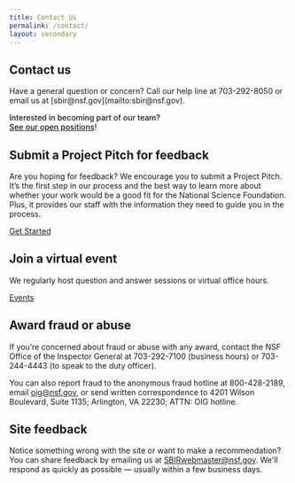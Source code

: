 ```yaml
---
title: Contact Us
permalink: /contact/
layout: secondary
---
```

<section class="usa-section">
<div class="usa-content utility-content usa-grid">
<div class="usa-width-one-whole">

<h1>Contact us</h1>

<p class="text-medium" markdown="1">
Have a general question or concern? Call our help line at 703-292-8050 or email us at [sbir@nsf.gov](mailto:sbir@nsf.gov).
</p>
  <p class="text-medium" style="font-weight:500;">Interested in becoming part of our team?<br> <a href="https://beta.nsf.gov/careers/openings?f%5B0%5D=directorate%3ADirectorate%20for%20Technology%2C%20Innovation%20and%20Partnerships%20%28TIP%29&f%5B1%5D=directorate%3ADirectorate%20for%20Technology%2C%20Innovation%20and%20Partnerships%20%28TIP%29&f%5B2%5D=directorate%3ADirectorate%20for%20Technology%2C%20Innovation%20and%20Partnerships%20%28TIP%29&f%5B3%5D=directorate%3ADirectorate%20for%20Technology%2C%20Innovation%20and%20Partnerships%20%28TIP%29&f%5B4%5D=directorate%3ADirectorate%20for%20Technology%2C%20Innovation%20and%20Partnerships%20%28TIP%29&f%5B5%5D=directorate%3ADirectorate%20for%20Technology%2C%20Innovation%20and%20Partnerships%20%28TIP%29&f%5B6%5D=directorate%3ADirectorate%20for%20Technology%2C%20Innovation%20and%20Partnerships%20%28TIP%29&f%5B7%5D=directorate%3ADirectorate%20for%20Technology%2C%20Innovation%20and%20Partnerships%20%28TIP%29">See our open positions</a>! </p>

</div>
</div>
</section>

<section class="usa-section background-light-blue">
<div class="usa-content usa-grid">
<div class="usa-content usa-width-one-whole" markdown="1">

## Submit a Project Pitch for feedback 

Are you hoping for feedback? We encourage you to submit a Project Pitch. It’s the first step in our process and the best way to learn more about whether your work would be a good fit for the National Science Foundation. Plus, it provides our staff with the information they need to guide you in the process. 

<p>
    <a class="usa-button usa-button-secondary"
        href="{{ site.baseurl }}/apply/get-started/">Get Started</a>
  </p>

## Join a virtual event  

We regularly host question and answer sessions or virtual office hours. 

<p>
    <a class="usa-button usa-button-secondary"
        href="{{ site.baseurl }}/events">Events</a>
  </p>
</div>
</div>
</section>


<section class="usa-section background-white">
<div class="usa-content utility-content usa-grid">
<div class="usa-width-one-whole" markdown="1">

## Award fraud or abuse
If you’re concerned about fraud or abuse with any award, contact the NSF Office of the Inspector General at 703-292-7100 (business hours) or 703-244-4443 (to speak to the duty officer).

You can also report fraud to the anonymous fraud hotline at 800-428-2189, email [oig@nsf.gov](mailto:oig@nsf.gov), or send written correspondence to 4201 Wilson Boulevard, Suite 1135; Arlington, VA 22230; ATTN: OIG hotline.

## Site feedback
Notice something wrong with the site or want to make a recommendation? You can share feedback by emailing us at [SBIRwebmaster@nsf.gov](mailto:SBIRwebmaster@nsf.gov). We'll respond as quickly as possible — usually within a few business days.

</div>
</div>
</section>
